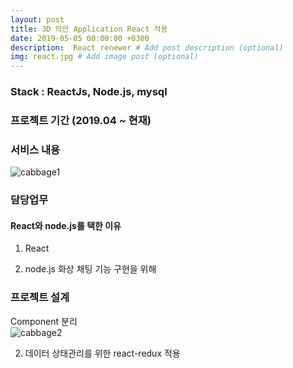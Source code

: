 ```yaml
---
layout: post
title: 3D 의안 Application React 적용
date: 2019-05-05 00:00:00 +0300
description:  React renewer # Add post description (optional)
img: react.jpg # Add image post (optional)
---
```

### Stack : ReactJs, Node.js, mysql
### 프로젝트 기간 (2019.04 ~ 현재)
### 서비스 내용
![cabbage1]({{site.baseurl}}/assets/img/cabbage1.jpg)    

### 담당업무
#### React와 node.js를 택한 이유 
1. React

2. node.js
화상 채팅 기능 구현을 위해 

### 프로젝트 설계
Component 분리  
![cabbage2]({{site.baseurl}}/assets/img/cabbage2.jpg)

2. 데이터 상태관리를 위한 react-redux 적용

